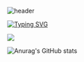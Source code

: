 ![header](https://capsule-render.vercel.app/api?type=waving&color=gradient&height=120&animation=fadeIn&section=footer&text=🚗🚘🚛&fontAlign=70)

[![Typing SVG](https://readme-typing-svg.herokuapp.com/?color=f0f6fc&lines=Hello+World🐯🤖&font=Redressed&size=40)](https://git.io/typing-svg)

![](https://github-profile-summary-cards.vercel.app/api/cards/profile-details?username=CJWos&theme=nord_dark)

![Anurag's GitHub stats](https://github-readme-stats.vercel.app/api?username=CJWos&show_icons=true&theme=radical)
